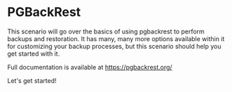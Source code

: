 # PGBackRest
This scenario will go over the basics of using pgbackrest to perform backups and restoration. It has many, many more options available within it for customizing your backup processes, but this scenario should help you get started with it.
 
Full documentation is available at https://pgbackrest.org/

Let's get started!
